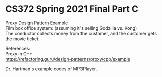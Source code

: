 # CS372 Spring 2021 Final Part C
Proxy Design Pattern Example\
Film box office system: (assuming it's selling Godzilla vs. Kong)\
The conductor collects money from the customer, and the customer gets the movie ticket.

References:\
Proxy in C++\
https://refactoring.guru/design-patterns/proxy/cpp/example

Dr. Hartman's example codes of MP3Player.
